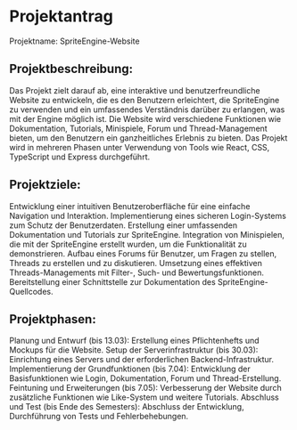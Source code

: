 # Projektantrag
Projektname:
SpriteEngine-Website

## Projektbeschreibung:
Das Projekt zielt darauf ab, eine interaktive und benutzerfreundliche Website zu entwickeln, die es den Benutzern erleichtert, die SpriteEngine zu verwenden und ein umfassendes Verständnis darüber zu erlangen, was mit der Engine möglich ist. Die Website wird verschiedene Funktionen wie Dokumentation, Tutorials, Minispiele, Forum und Thread-Management bieten, um den Benutzern ein ganzheitliches Erlebnis zu bieten. Das Projekt wird in mehreren Phasen unter Verwendung von Tools wie React, CSS, TypeScript und Express durchgeführt.

## Projektziele:
Entwicklung einer intuitiven Benutzeroberfläche für eine einfache Navigation und Interaktion.
Implementierung eines sicheren Login-Systems zum Schutz der Benutzerdaten.
Erstellung einer umfassenden Dokumentation und Tutorials zur SpriteEngine.
Integration von Minispielen, die mit der SpriteEngine erstellt wurden, um die Funktionalität zu demonstrieren.
Aufbau eines Forums für Benutzer, um Fragen zu stellen, Threads zu erstellen und zu diskutieren.
Umsetzung eines effektiven Threads-Managements mit Filter-, Such- und Bewertungsfunktionen.
Bereitstellung einer Schnittstelle zur Dokumentation des SpriteEngine-Quellcodes.

## Projektphasen:
Planung und Entwurf (bis 13.03): Erstellung eines Pflichtenhefts und Mockups für die Website.
Setup der Serverinfrastruktur (bis 30.03): Einrichtung eines Servers und der erforderlichen Backend-Infrastruktur.
Implementierung der Grundfunktionen (bis 7.04): Entwicklung der Basisfunktionen wie Login, Dokumentation, Forum und Thread-Erstellung.
Feintuning und Erweiterungen (bis 7.05): Verbesserung der Website durch zusätzliche Funktionen wie Like-System und weitere Tutorials.
Abschluss und Test (bis Ende des Semesters): Abschluss der Entwicklung, Durchführung von Tests und Fehlerbehebungen.